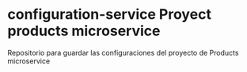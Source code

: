 # configuration-service Proyect products microservice
Repositorio para guardar las configuraciones del proyecto de Products microservice
